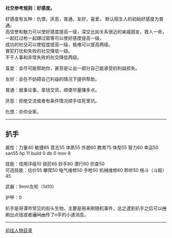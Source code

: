 
**社交参考规则：好感度。**

好感度有五种：仇恨，厌恶，普通，友好，喜爱。
默认陌生人的初始好感度为普通。  
高信誉和魅力可以使好感度提高一级，深交比如关系很近的亲戚朋友，救人一命，一起扛过枪一起蹲过窗等可以使好感度提高一级。  
成功的社交可以使程度提高一级，极难可以提高两级。  
冒犯打扰和失败的社交降低一级。  
不干人事和非常失败的社交降低两级。  

喜爱：会尽可能帮助你，甚至是让出一部分自己能承受的利益损失。

友好：会在不妨碍自己利益的情况下提供帮助。

普通：就事论事，拿钱交货，顺便尽量赚多点。

厌恶：拒绝交流或者有条件情况顺手往死里坑。

仇恨：杀你全家。

---
## 扒手

属性：力量40 敏捷85 意志55 体质55 外貌60 教育75 体型55 智力60 幸运50 san55 hp 11 build 0 db 0 mov 8

技能：信用评级10 锁匠66 妙手80 潜行60 侦查50   
可选技能：估价55 攀爬50 电气维修50 手枪50 机械维修60 聆听50 格斗（斗殴）45  

武器：9mm左轮（1d10）

护甲：0
 

扒手是哥谭市常见的街头生物，主要是用来刷随机事件，总之逮到扒手之后可以~~抢~~刷出点钱或者~~逼问出~~传了n手的小道消息。

---

[前往人物目录](../人物目录.md)